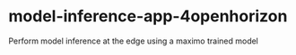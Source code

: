 # model-inference-app-4openhorizon
Perform model inference at the edge using a maximo trained model

